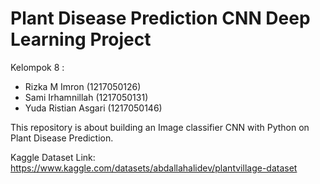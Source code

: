 # Plant Disease Prediction CNN Deep Learning Project

Kelompok 8 :

- Rizka M Imron (1217050126)
- Sami Irhamnillah (1217050131)
- Yuda Ristian Asgari (1217050146)

This repository is about building an Image classifier CNN with Python on Plant Disease Prediction.

Kaggle Dataset Link: https://www.kaggle.com/datasets/abdallahalidev/plantvillage-dataset
